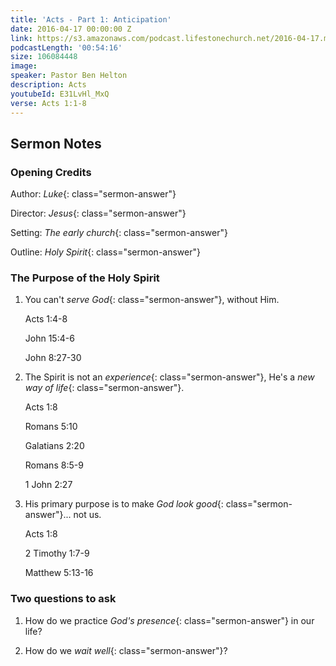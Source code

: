 ```yaml
---
title: 'Acts - Part 1: Anticipation'
date: 2016-04-17 00:00:00 Z
link: https://s3.amazonaws.com/podcast.lifestonechurch.net/2016-04-17.mp3
podcastLength: '00:54:16'
size: 106084448
image:
speaker: Pastor Ben Helton
description: Acts
youtubeId: E31LvHl_MxQ
verse: Acts 1:1-8
---
```


## Sermon Notes

### Opening Credits

Author: *Luke*{: class="sermon-answer"}

Director: *Jesus*{: class="sermon-answer"}

Setting: *The early church*{: class="sermon-answer"}

Outline: *Holy Spirit*{: class="sermon-answer"}

### The Purpose of the Holy Spirit

1. You can't *serve God*{: class="sermon-answer"}, without Him.

    Acts 1:4-8

    John 15:4-6

    John 8:27-30

2. The Spirit is not an *experience*{: class="sermon-answer"}, He's a *new way of life*{: class="sermon-answer"}.

    Acts 1:8

    Romans 5:10

    Galatians 2:20

    Romans 8:5-9

    1 John 2:27

3. His primary purpose is to make *God look good*{: class="sermon-answer"}... not us.

    Acts 1:8

    2 Timothy 1:7-9

    Matthew 5:13-16

### Two questions to ask

1. How do we practice *God's presence*{: class="sermon-answer"} in our life?

2. How do we *wait well*{: class="sermon-answer"}?
